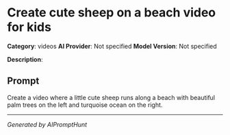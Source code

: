 # Create cute sheep on a beach video for kids

**Category**: videos
**AI Provider**: Not specified
**Model Version**: Not specified

**Description**: 

## Prompt

Create a video where a little cute sheep runs along a beach with beautiful palm trees on the left and turquoise ocean on the right.

---
*Generated by AIPromptHunt*
